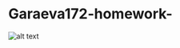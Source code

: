 # Garaeva172-homework-
![alt text](https://yandex.ru/images/search?text=%D1%85%D0%B0%D1%81%D0%BA%D0%B8&img_url=https%3A%2F%2Fget.wallhere.com%2Fphoto%2Fanimals-dog-Siberian-Husky-Alaskan-Malamute-mammal-vertebrate-wolfdog-saarloos-wolfdog-dog-like-mammal-dog-breed-group-sled-dog-greenland-dog-carnivoran-dog-breed-tamaskan-dog-east-siberian-laika-northern-inuit-dog-west-siberian-laika-native-american-indian-dog-miniature-siberian-husky-155902.jpg&pos=2&rpt=simage "Хаски")
